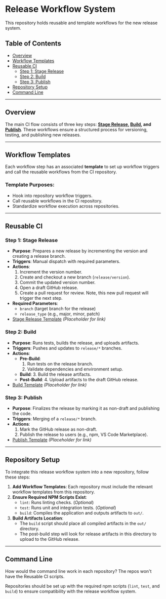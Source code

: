 # Release Workflow System

This repository holds reusable and template workflows for the new release system.

## Table of Contents

- [Overview](#overview)
- [Workflow Templates](#workflow-templates)
- [Reusable CI](#reusable-ci)
  - [Step 1: Stage Release](#step-1-stage-release)
  - [Step 2: Build](#step-2-build)
  - [Step 3: Publish](#step-3-publish)
- [Repository Setup](#repository-setup)
- [Command Line](#command-line)

---

## Overview

The main CI flow consists of three key steps: **[Stage Release](#step-1-stage-release), [Build](#step-2-build), and [Publish](#step-3-publish)**. These workflows ensure a structured process for versioning, testing, and publishing new releases.

---

## Workflow Templates

Each workflow step has an associated **template** to set up workflow triggers and call the reusable workflows from the CI repository.

### Template Purposes:

- Hook into repository workflow triggers.
- Call reusable workflows in the CI repository.
- Standardize workflow execution across repositories.

---

## Reusable CI

### Step 1: Stage Release

- **Purpose**: Prepares a new release by incrementing the version and creating a release branch.
- **Triggers**: Manual dispatch with required parameters.
- **Actions**:
  1. Increment the version number.
  2. Create and checkout a new branch (`release/version`).
  3. Commit the updated version number.
  4. Open a draft GitHub release.
  5. Create a pull request for review. Note, this new pull request will trigger the next step.
- **Required Parameters**:
  - `branch` (target branch for the release)
  - `release_type` (e.g., major, minor, patch)
- [Stage Release Template](#) *(Placeholder for link)*

### Step 2: Build

- **Purpose**: Runs tests, builds the release, and uploads artifacts.
- **Triggers**: Pushes and updates to `release/*` branches.
- **Actions**:
  - **Pre-Build**:
    1. Run tests on the release branch.
    2. Validate dependencies and environment setup.
  - **Build**:
    3. Build the release artifacts.
  - **Post-Build**:
    4. Upload artifacts to the draft GitHub release.
- [Build Template](#) *(Placeholder for link)*

### Step 3: Publish

- **Purpose**: Finalizes the release by marking it as non-draft and publishing the code.
- **Triggers**: Merging of a `release/*` branch.
- **Actions**:
  1. Mark the GitHub release as non-draft.
  2. Publish the release to users (e.g., npm, VS Code Marketplace).
- [Publish Template](#) *(Placeholder for link)*

---

## Repository Setup

To integrate this release workflow system into a new repository, follow these steps:

1. **Add Workflow Templates**: Each repository must include the relevant workflow templates from this repository.
2. **Ensure Required NPM Scripts Exist**:
   - `lint`: Runs linting checks. (_Optional_)
   - `test`: Runs unit and integration tests. (_Optional_)
   - `build`: Compiles the application and outputs artifacts to `out/`.
3. **Build Artifacts Location**:
   - The `build` script should place all compiled artifacts in the `out/` directory.
   - The post-build step will look for release artifacts in this directory to upload to the GitHub release.

---

## Command Line

How would the command line work in each repository? The repos won't have the Reusable CI scripts.

Repositories should be set up with the required npm scripts (`lint`, `test`, and `build`) to ensure compatibility with the release workflow system.
